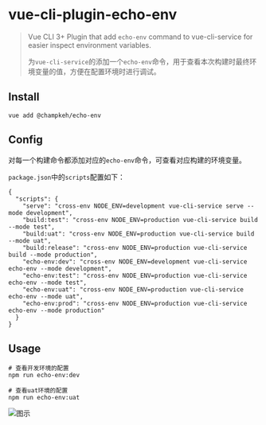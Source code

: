 # vue-cli-plugin-echo-env

> Vue CLI 3+ Plugin that add `echo-env` command to vue-cli-service for easier inspect environment variables.  
>
> 为`vue-cli-service`的添加一个`echo-env`命令，用于查看本次构建时最终环境变量的值，方便在配置环境时进行调试。

## Install
```shell script
vue add @champkeh/echo-env
```

## Config
对每一个构建命令都添加对应的`echo-env`命令，可查看对应构建的环境变量。

`package.json`中的`scripts`配置如下：
```json5
{
  "scripts": {
    "serve": "cross-env NODE_ENV=development vue-cli-service serve --mode development",
    "build:test": "cross-env NODE_ENV=production vue-cli-service build --mode test",
    "build:uat": "cross-env NODE_ENV=production vue-cli-service build --mode uat",
    "build:release": "cross-env NODE_ENV=production vue-cli-service build --mode production",
    "echo-env:dev": "cross-env NODE_ENV=development vue-cli-service echo-env --mode development",
    "echo-env:test": "cross-env NODE_ENV=production vue-cli-service echo-env --mode test",
    "echo-env:uat": "cross-env NODE_ENV=production vue-cli-service echo-env --mode uat",
    "echo-env:prod": "cross-env NODE_ENV=production vue-cli-service echo-env --mode production"
  }
}
```

## Usage
```shell script
# 查看开发环境的配置
npm run echo-env:dev

# 查看uat环境的配置
npm run echo-env:uat
```

![图示](./assets/sample.png)
